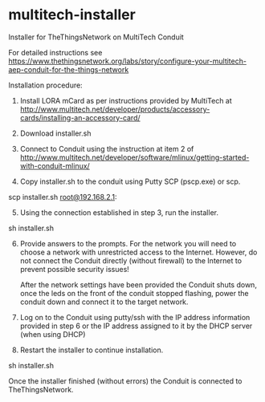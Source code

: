 # multitech-installer
Installer for TheThingsNetwork on MultiTech Conduit

For detailed instructions see https://www.thethingsnetwork.org/labs/story/configure-your-multitech-aep-conduit-for-the-things-network

Installation procedure:
1) Install LORA mCard as per instructions provided by MultiTech at
http://www.multitech.net/developer/products/accessory-cards/installing-an-accessory-card/

2) Download installer.sh

3) Connect to Conduit using the instruction at item 2 of
http://www.multitech.net/developer/software/mlinux/getting-started-with-conduit-mlinux/

4) Copy installer.sh to the conduit using Putty SCP (pscp.exe) or scp.

scp installer.sh root@192.168.2.1:

5) Using the connection established in step 3, run the installer.

sh installer.sh

6) Provide answers to the prompts.
   For the network you will need to choose a network with unrestricted access to the
   Internet. However, do not connect the Conduit directly (without firewall) to
   the Internet to prevent possible security issues!

   After the network settings have been provided the Conduit shuts down, once the
   leds on the front of the conduit stopped flashing, power the conduit down and
   connect it to the target network.

7) Log on to the Conduit using putty/ssh with the IP address information provided in
   step 6 or the IP address assigned to it by the DHCP server (when using DHCP)

8) Restart the installer to continue installation.

sh installer.sh

Once the installer finished (without errors) the Conduit is connected to TheThingsNetwork.
